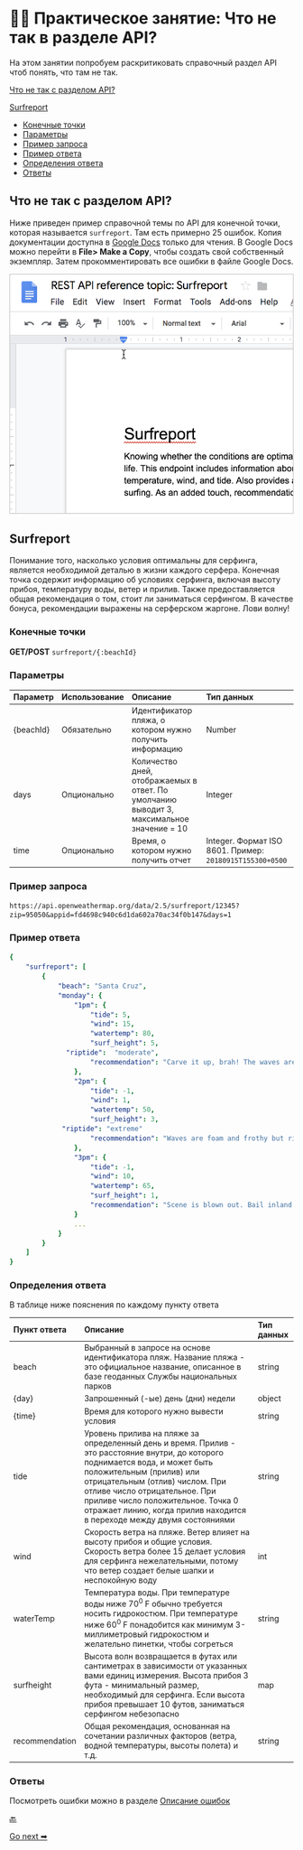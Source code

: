 # 👨‍💻 Практическое занятие: Что не так в разделе API?

На этом занятии попробуем раскритиковать справочный раздел API чтоб понять, что там не так.

[Что не так с разделом API?](#wrong)

[Surfreport](#surfreport)

- [Конечные точки](#endpoints)
- [Параметры](#parameters)
- [Пример запроса](#request)
- [Пример ответа](#response)
- [Определения ответа](#definitions)
- [Ответы](#answeres)

<a name="wrong"></a>
## Что не так с разделом API?

Ниже приведен пример справочной темы по API для конечной точки, которая называется `surfreport`. Там есть примерно 25 ошибок. Копия документации доступна в [Google Docs](https://docs.google.com/document/d/1LU0QJTDHHKFu9FIC24ZrF1I5HC7mzX86fH0YZ1SUHyo/edit) только для чтения. В Google Docs можно перейти в **File> Make a Copy**, чтобы создать свой собственный экземпляр. Затем прокомментировать все ошибки в файле Google Docs.

![surfreport](pics/38.png)

<a name="surfreport"></a>
## Surfreport

Понимание того, насколько условия оптимальны для серфинга, является необходимой деталью в жизни каждого серфера. Конечная точка содержит информацию об условиях серфинга, включая высоту прибоя, температуру воды, ветер и прилив. Также предоставляется общая рекомендация о том, стоит ли заниматься серфингом. В качестве бонуса, рекомендации выражены на серферском жаргоне. Лови волну!

<a name="endpoints"></a>
### Конечные точки

**GET/POST** `surfreport/{:beachId}`

<a name="parameters"></a>
### Параметры

| Параметр | Использование | Описание | Тип данных |
|:--|:--|:--|:--|
| {beachId} | Обязательно | Идентификатор пляжа, о котором нужно получить информацию | Number |
| days | Опционально | Количество дней, отображаемых в ответ. По умолчанию выводит 3, максимальное значение = 10 | Integer |
| time | Опционально | Время, о котором нужно получить отчет | Integer. Формат ISO 8601. Пример: `20180915T155300+0500` |

<a name="request"></a>
### Пример запроса

```
https://api.openweathermap.org/data/2.5/surfreport/12345?zip=95050&appid=fd4698c940c6d1da602a70ac34f0b147&days=1
```

<a name="response"></a>
### Пример ответа

```yaml
{
    "surfreport": [
        {
            "beach": "Santa Cruz",
            "monday": {
                "1pm": {
                    "tide": 5,
                    "wind": 15,
                    "watertemp": 80,
                    "surf_height": 5,
	          "riptide":  "moderate",
                    "recommendation": "Carve it up, brah! The waves are crankin' wild out there."
                },
                "2pm": {
                    "tide": -1,
                    "wind": 1,
                    "watertemp": 50,
                    "surf_height": 3,
	         "riptide": "extreme"
                    "recommendation": "Waves are foam and frothy but rideable in places. Gravitate to the impact zone, due, and hang loose."
                },
                "3pm": {
                    "tide": -1,
                    "wind": 10,
                    "watertemp": 65,
                    "surf_height": 1,
                    "recommendation": "Scene is blown out. Bail inland and chill on the beach instead or you’ll the one who’ll be shredded, due."
                }
                ...
            }
        }
    ]
}
```

<a name="definitions"></a>
### Определения ответа

В таблице ниже пояснения по каждому пункту ответа

| Пункт ответа | Описание | Тип данных |
|:--|:--|:--|
| beach | Выбранный в запросе на основе идентификатора пляж. Название пляжа - это официальное название, описанное в базе геоданных Службы национальных парков | string |
| {day}  | Запрошенный (-ые)  день (дни) недели | object |
| {time} | Время для которого нужно вывести условия | string |
| tide | Уровень прилива на пляже за определенный день и время. Прилив - это расстояние внутри, до которого поднимается вода, и может быть положительным (прилив) или отрицательным (отлив) числом. При отливе число отрицательное. При приливе число положительное. Точка 0 отражает линию, когда прилив находится в переходе между двумя состояниями | string |
| wind | Скорость ветра на пляже. Ветер влияет на высоту прибоя и общие условия. Скорость ветра более 15 делает условия для серфинга нежелательными, потому что ветер создает белые шапки и неспокойную воду | int |
| waterTemp | Температура воды. При температуре воды ниже 70<sup>0</sup> F обычно требуется носить гидрокостюм. При температуре ниже 60<sup>0</sup> F  понадобится как минимум 3-миллиметровый гидрокостюм и желательно пинетки, чтобы согреться | string |
| surfheight | Высота волн возвращается в футах или сантиметрах в зависимости от указанных вами единиц измерения. Высота прибоя 3 фута - минимальный размер, необходимый для серфинга. Если высота прибоя превышает 10 футов, заниматься серфингом небезопасно | map |
| recommendation | Общая рекомендация, основанная на сочетании различных факторов (ветра, водной температуры, высоты полета) и т.д. | string |

<a name="answeres"></a>
### Ответы

Посмотреть ошибки можно в разделе [Описание ошибок](../glossary-and-resourses/answeres-whats-wrong.md)

[🔙](putt-all-together.md)

[Go next ➡](find-open-source-project.md)
